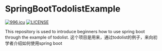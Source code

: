 # SpringBootTodolistExample
[![996.icu](https://img.shields.io/badge/link-996.icu-red.svg)](https://996.icu)
[![LICENSE](https://img.shields.io/badge/license-NPL%20(The%20996%20Prohibited%20License)-blue.svg)](https://github.com/996icu/996.ICU/blob/master/LICENSE)

This repository is used to introduce beginners how to use spring boot through the example of todolist.
这个项目是用来，通过todolist的例子，来向初学者介绍如何使用spring boot
